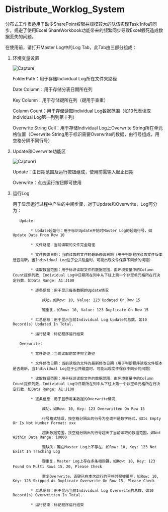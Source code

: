 # Distribute_Worklog_System

分布式工作表适用于缺少SharePoint权限并规模较大的队伍实现Task Info的同步，规避了使用Excel ShareWorkbook功能带来的频繁同步导致Excel假死造成数据丢失的问题。

在使用前，请打开Master Log中的Log Tab，此Tab由三部分组成：

1. 环境变量设置

     ![Capture](https://user-images.githubusercontent.com/49432881/150459895-a0ec079b-dfc3-4fb5-a8f1-66d182744ab2.PNG)
     
     FolderPath：用于存储Individual Log所在文件夹路径
     
     Date Column：用于存储分表日期所在列
     
     Key Column：用于存储键所在列（键用于查重）
     
     Column Count：用于存储读取Individual Log数据范围（如10代表读取Individual Log第一列到第十列）
     
     Overwrite String Cell：用于存储Individual Log上Overwrite String所在单元格位置（Overwrite String用于标识需要Overwrite的数据，由行号组成，用空格分隔不同行号）
    
2. Update和Overwrite功能区

     ![Capture1](https://user-images.githubusercontent.com/49432881/150459919-5f69cdf9-dcf7-47ab-a936-8fd58c6cfe28.PNG)
      
     Update：由日期范围及运行按钮组成，使用前需输入起止日期
     
     Overwrite：点击运行按钮即可使用
      
3. 运行Log

     用于显示运行过程中产生的中间步骤，对于Update和Overwrite，Log可分为：
     
          Update：
     
               * Update起始行：用于标识Update开始时Master Log的起始行号，如Update Data From Row 10
        
               * 文件路径：当前读取的文件完全路径
        
               * 文件修改日期：当前读取的文件的最新修改日期（用于判断程序读取文件版本是否最新。当Individual Log位于公共磁盘时，可能出现文件保存不同步的问题）
        
               * 读取数据范围：用于标识读取文件的数据范围，由环境变量中的Column Count提供列数，Individual Log中日期所在列中从下往上第一个非空单元格所在行决定行数，如Data Range: A1:J100
        
               * 逐条信息：用于显示每条数据的Update情况

                    成功，如Row: 10, Value: 123 Updated On Row 15

                    键重复，如Row: 10, Value: 123 Duplicate On Row 15

               * 汇总信息：用于显示当前Individual Log Update的总数，如10 Record(s) Updated In Total.

               * 运行结束：标记程序运行结束
        
          Overwrite：

               * 文件路径：当前读取的文件完全路径

               * 文件修改日期：当前读取的文件的最新修改日期（用于判断程序读取文件版本是否最新。当Individual Log位于公共磁盘时，可能出现文件保存不同步的问题）

               * 读取数据范围：用于标识读取文件的数据范围，由环境变量中的Column Count提供列数，Individual Log中日期所在列中从下往上第一个非空单元格所在行决定行数，如Data Range: A1:J100

               * 逐条信息：用于显示每条数据的Overwrite情况

                    成功，如Row: 10, Key: 123 Overwritten On Row 15
                    
                    行号格式错误，按空格分隔出的行号为空或不是数字格式，如Is Empty Or Is Not Number Format: xxx
                    
                    超出数据范围，按空格分隔出的行号超出了当前读取的数据范围，如Not Within Data Range: 10000
                    
                    键缺失，键在Master Log上不存在，如Row: 10, Key: 123 Not Exist In Tracking Log

                    键重复，Master Log上存在多条相同键，如Row: 10, Key: 123 Found On Multi Rows 15，20, Please Check

                    重复Overwrite，该键已在本次运行的早些时候被覆写，如Row: 10, Key: 123 Skipped As Duplicate Overwrite On Row 15, Please Check

               * 汇总信息：用于显示当前Individual Log Overwrite的总数，如10 Record(s) Overwritten In Total.

               * 运行结束：标记程序运行结束


